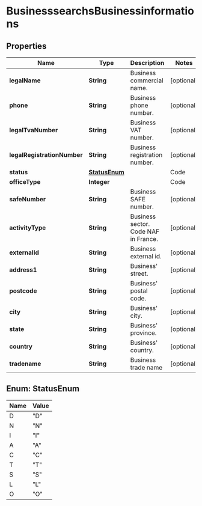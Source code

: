
# BusinesssearchsBusinessinformations

## Properties
Name | Type | Description | Notes
------------ | ------------- | ------------- | -------------
**legalName** | **String** | Business commercial name. |  [optional]
**phone** | **String** | Business phone number. |  [optional]
**legalTvaNumber** | **String** | Business VAT number. |  [optional]
**legalRegistrationNumber** | **String** | Business registration number. |  [optional]
**status** | [**StatusEnum**](#StatusEnum) | | Code | Description | | ---- | ----------- | |  D   | Deleted     | |  N   | Company non diffusible (Insee) | |  I   | Inactive (Insee) | |  A   | Economically active | |  C   | Closed | |  T   | Transfered | |  S   | Economically stopped (Insee) | |  L   | Liquidation | |  O   | Dormant company |  |  [optional]
**officeType** | **Integer** | | Code | Description | | ---- | ----        | |  0   | Secondary establishment | |  1   | Headquarter |  |  [optional]
**safeNumber** | **String** | Business SAFE number. |  [optional]
**activityType** | **String** | Business sector. Code NAF in France. |  [optional]
**externalId** | **String** | Business external id. |  [optional]
**address1** | **String** | Business&#39; street. |  [optional]
**postcode** | **String** | Business&#39; postal code. |  [optional]
**city** | **String** | Business&#39; city. |  [optional]
**state** | **String** | Business&#39; province. |  [optional]
**country** | **String** | Business&#39; country. |  [optional]
**tradename** | **String** | Business trade name |  [optional]


<a name="StatusEnum"></a>
## Enum: StatusEnum
Name | Value
---- | -----
D | &quot;D&quot;
N | &quot;N&quot;
I | &quot;I&quot;
A | &quot;A&quot;
C | &quot;C&quot;
T | &quot;T&quot;
S | &quot;S&quot;
L | &quot;L&quot;
O | &quot;O&quot;



